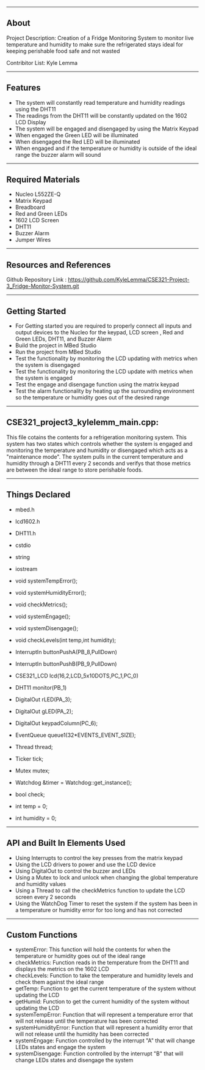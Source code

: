 
-------------------
About
-------------------
Project Description: Creation of a Fridge Monitoring System to monitor live temperature and humidity to make sure the refrigerated stays ideal for keeping perishable food safe and not wasted

Contribitor List: Kyle Lemma

--------------------
Features
--------------------
  - The system will constantly read temperature and humidity readings using the DHT11
  - The readings from the DHT11 will be constantly updated on the 1602 LCD Display
  - The system will be engaged and disengaged by using the Matrix Keypad
  - When engaged the Green LED will be illuminated
  - When disengaged the Red LED will be illuminated 
  - When engaged and if the temperature or humidity is outside of the ideal range the buzzer alarm will sound
  
--------------------
Required Materials
--------------------
- Nucleo L552ZE-Q
- Matrix Keypad
- Breadboard
- Red and Green LEDs
- 1602 LCD Screen
- DHT11
- Buzzer Alarm
- Jumper Wires

--------------------
Resources and References
--------------------

Github Repository Link : https://github.com/KyleLemma/CSE321-Project-3_Fridge-Monitor-System.git

--------------------
Getting Started
--------------------

 - For Getting started you are required to properly connect all inputs and output devices to the Nucleo for the keypad, LCD screen , Red and Green LEDs, DHT11, and Buzzer Alarm
 - Build the project in MBed Studio 
 - Run the project from MBed Studio
 - Test the functionality by monitoring the LCD updating with metrics when the system is disengaged
 - Test the functionality by monitoring the LCD update with metrics when the system is engaged
 - Test the engage and disengage function using the matrix keypad
 - Test the alarm functionality by heating up the surrounding environment so the temperature or humidity goes out of the desired range
  
--------------------
CSE321_project3_kylelemm_main.cpp:
--------------------
 
This file cotains the contents for a refrigeration monitoring system. This system has two states which controls whether the system is engaged and monitoring the temperature and humidity or disengaged which acts as a "maintenance mode". The system pulls in the current temperature and humidity through a DHT11 every 2 seconds and verifys that those metrics are between the ideal range to store perishable foods.

----------
Things Declared
----------

- mbed.h
- lcd1602.h
- DHT11.h
- cstdio
- string
- iostream

- void systemTempError();
- void systemHumidityError();
- void checkMetrics();
- void systemEngage();
- void systemDisengage();
- void checkLevels(int temp,int humidity);

- InterruptIn buttonPushA(PB_8,PullDown)
- InterruptIn buttonPushB(PB_9,PullDown)
- CSE321_LCD lcd(16,2,LCD_5x10DOTS,PC_1,PC_0)
- DHT11 monitor(PB_1)

- DigitalOut rLED(PA_3);
- DigitalOut gLED(PA_2);
- DigitalOut keypadColumn(PC_6);
  
- EventQueue queue1(32*EVENTS_EVENT_SIZE);
- Thread thread;
- Ticker tick;

- Mutex mutex;

- Watchdog &timer = Watchdog::get_instance();
  
- bool check;
- int temp = 0;
- int humidity = 0;

----------
API and Built In Elements Used
----------

- Using Interrupts to control the key presses from the matrix keypad
- Using the LCD drivers to power and use the LCD device
- Using DigitalOut to control the buzzer and LEDs
- Using a Mutex to lock and unlock when changing the global temperature and humidity values
- Using a Thread to call the checkMetrics function to update the LCD screen every 2 seconds
- Using the WatchDog Timer to reset the system if the system has been in a temperature or humidity error for too long and has not corrected

----------
Custom Functions
----------

- systemError: This function will hold the contents for when the temperature or humidity goes out of the ideal range
- checkMetrics: Function reads in the temperature from the DHT11 and displays the metrics on the 1602 LCD
- checkLevels: Function to take the temperature and humidity levels and check them against the ideal range
- getTemp: Function to get the current temperature of the system without updating the LCD
- getHumid: Function to get the current humidity of the system without updating the LCD
- systemTempError: Function that will represent a temperature error that will not release until the temperature has been corrected
- systemHumidityError: Function that will represent a humidity error that will not release until the humidity has been corrected
- systemEngage: Function controlled by the interrupt "A" that will change LEDs states and engage the system
- systemDisengage: Function controlled by the interrupt "B" that will change LEDs states and disengage the system

